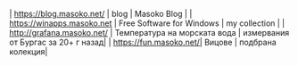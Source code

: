 | https://blog.masoko.net/ | blog | Masoko Blog |
| https://winapps.masoko.net | Free Software for Windows | my collection |
| http://grafana.masoko.net/ | Температура на морската вода | измервания от Бургас за 20+ г назад|
| https://fun.masoko.net/| Вицове | подбрана колекция|